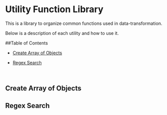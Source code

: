 # Utility Function Library



This is a library to organize common functions used in data-transformation.

Below is a description of each utility and how to use it.

##Table of Contents



- [Create Array of Objects](#create-array-of-objects)

- [Regex Search](#regex-search)

  ​

## Create Array of Objects

## Regex Search


